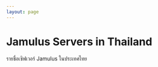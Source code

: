 ```yaml
---
layout: page
---
```


<script setup>
import JamulusServerList from './JamulusServerList.vue'
import { onMounted } from 'vue'

onMounted(() => {
  if (location.hostname !== 'localhost') {
    location.replace('https://jamulus.musicjammingth.net/')
  }
})
</script>

<div class="container-padding">
<div style="max-width: 1152px; margin: 2em auto;">

<div class="vp-doc">

# Jamulus Servers in Thailand

รายชื่อเซิฟเวอร์ Jamulus ในประเทศไทย

</div>

<JamulusServerList />

</div>
</div>
